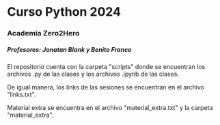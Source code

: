 # Curso Python 2024
### Academia Zero2Hero

##### Profesores: Jonatan Blank y Benito Franco

El repositorio cuenta con la carpeta "scripts" donde se encuentran los archivos .py de las clases y los archivos .ipynb de las clases.

De igual manera, los links de las sesiones se encuentran en el archivo "links.txt".

Material extra se encuentra en el archivo "material_extra.txt" y la carpeta "material_extra".